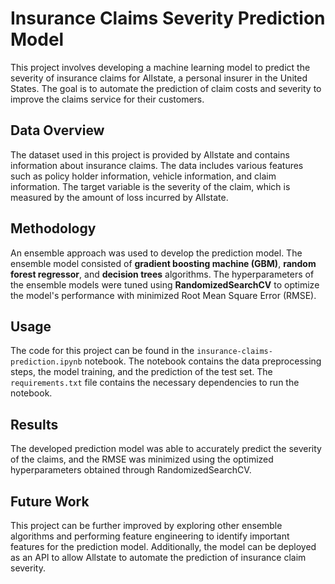 # Insurance Claims Severity Prediction Model

This project involves developing a machine learning model to predict the severity of insurance claims for Allstate, a personal insurer in the United States. The goal is to automate the prediction of claim costs and severity to improve the claims service for their customers.

## Data Overview
The dataset used in this project is provided by Allstate and contains information about insurance claims. The data includes various features such as policy holder information, vehicle information, and claim information. The target variable is the severity of the claim, which is measured by the amount of loss incurred by Allstate.

## Methodology
An ensemble approach was used to develop the prediction model. The ensemble model consisted of **gradient boosting machine (GBM)**, **random forest regressor**, and **decision trees** algorithms. The hyperparameters of the ensemble models were tuned using **RandomizedSearchCV** to optimize the model's performance with minimized Root Mean Square Error (RMSE).

## Usage
The code for this project can be found in the `insurance-claims-prediction.ipynb` notebook. The notebook contains the data preprocessing steps, the model training, and the prediction of the test set. The `requirements.txt` file contains the necessary dependencies to run the notebook.

## Results
The developed prediction model was able to accurately predict the severity of the claims, and the RMSE was minimized using the optimized hyperparameters obtained through RandomizedSearchCV.

## Future Work
This project can be further improved by exploring other ensemble algorithms and performing feature engineering to identify important features for the prediction model. Additionally, the model can be deployed as an API to allow Allstate to automate the prediction of insurance claim severity.

